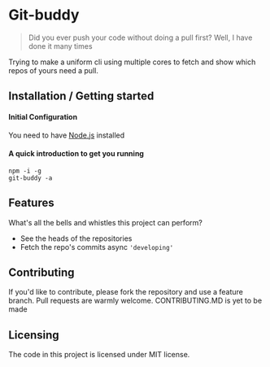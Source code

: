 # Git-buddy
> Did you ever push your code without doing a pull first? Well, I have done it many times 

Trying to make a uniform cli using multiple cores to fetch and show which repos of yours need a pull. 

## Installation / Getting started
#### Initial Configuration
You need to have [Node.js](https://nodejs.org/en/) installed 

#### A quick introduction to get you running

```shell
npm -i -g
git-buddy -a
```

## Features

What's all the bells and whistles this project can perform?
* See the heads of the repositories
* Fetch the repo's commits async `'developing'`


## Contributing

If you'd like to contribute, please fork the repository and use a feature
branch. Pull requests are warmly welcome.
CONTRIBUTING.MD is yet to be made


## Licensing
The code in this project is licensed under MIT license.
